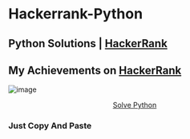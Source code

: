 # Hackerrank-Python


## Python Solutions | <a href="https://www.hackerrank.com/" target="_blank">HackerRank</a>

## My Achievements on <a href="https://www.hackerrank.com/asimranaxo?hr_r=1" target="_blank">HackerRank</a>
![image](https://user-images.githubusercontent.com/118390636/212944131-58a3dba5-5076-41fa-a001-23d561b9da8a.png)

<p align="center">
  <a href="https://www.hackerrank.com/domains/python?filters%5Bstatus%5D%5B%5D=unsolved&badge_type=python" target="_blank">Solve Python</a>
</p>

### Just Copy And Paste
